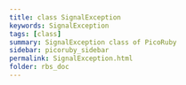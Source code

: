 ```yaml
---
title: class SignalException
keywords: SignalException
tags: [class]
summary: SignalException class of PicoRuby
sidebar: picoruby_sidebar
permalink: SignalException.html
folder: rbs_doc
---
```

